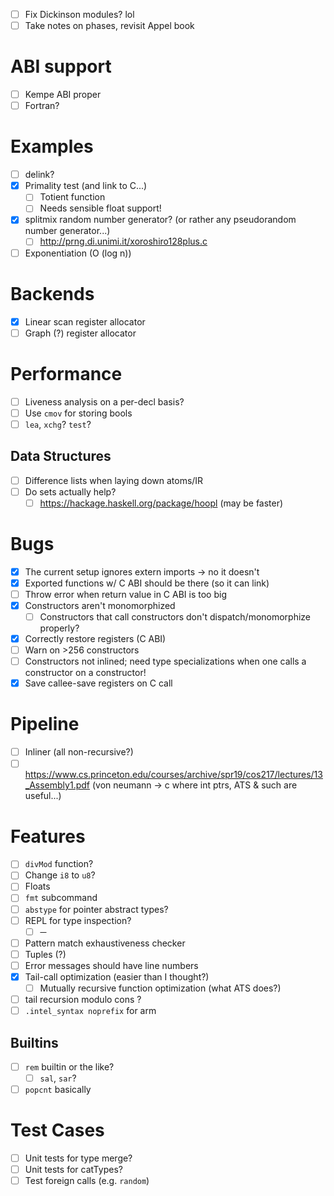 - [ ] Fix Dickinson modules? lol
- [ ] Take notes on phases, revisit Appel book
# ABI support
- [ ] Kempe ABI proper
- [ ] Fortran?
# Examples
- [ ] delink?
- [x] Primality test (and link to C...)
  - [ ] Totient function
  - [ ] Needs sensible float support!
- [x] splitmix random number generator? (or rather any pseudorandom number
  generator...)
  - [ ] http://prng.di.unimi.it/xoroshiro128plus.c
- [ ] Exponentiation (O (log n))
# Backends
- [x] Linear scan register allocator
- [ ] Graph (?) register allocator
# Performance
- [ ] Liveness analysis on a per-decl basis?
- [ ] Use `cmov` for storing bools
- [ ] `lea`, `xchg`? `test`?
## Data Structures
- [ ] Difference lists when laying down atoms/IR
- [ ] Do sets actually help?
  - [ ] https://hackage.haskell.org/package/hoopl (may be faster)
# Bugs
- [x] The current setup ignores extern imports -> no it doesn't
- [x] Exported functions w/ C ABI should be there (so it can link)
- [ ] Throw error when return value in C ABI is too big
- [x] Constructors aren't monomorphized
  - [ ] Constructors that call constructors don't dispatch/monomorphize
    properly?
- [x] Correctly restore registers (C ABI)
- [ ] Warn on >256 constructors
- [ ] Constructors not inlined; need type specializations when one calls
  a constructor on a constructor!
- [x] Save callee-save registers on C call
# Pipeline
- [ ] Inliner (all non-recursive?)
- [ ] https://www.cs.princeton.edu/courses/archive/spr19/cos217/lectures/13_Assembly1.pdf (von neumann -> c where int ptrs, ATS & such are useful...)
# Features
- [ ] `divMod` function?
- [ ] Change `i8` to `u8`?
- [ ] Floats
- [ ] `fmt` subcommand
- [ ] `abstype` for pointer abstract types?
- [ ] REPL for type inspection?
  - [ ] ─
- [ ] Pattern match exhaustiveness checker
- [ ] Tuples (?)
- [ ] Error messages should have line numbers
- [x] Tail-call optimization (easier than I thought?)
  - [ ]  Mutually recursive function optimization (what ATS does?)
- [ ] tail recursion modulo cons ?
- [ ] `.intel_syntax noprefix` for arm
## Builtins
- [ ] `rem` builtin or the like?
  - [ ] `sal`, `sar`?
- [ ] `popcnt` basically
# Test Cases
- [ ] Unit tests for type merge?
- [ ] Unit tests for catTypes?
- [ ] Test foreign calls (e.g. `random`)
